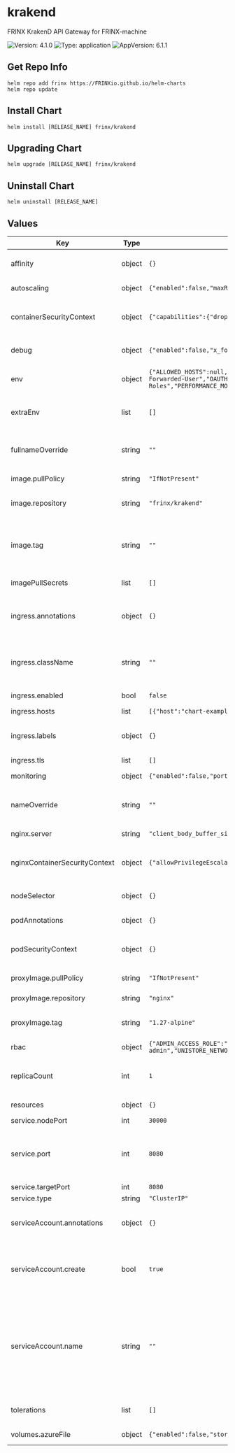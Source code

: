 # krakend

FRINX KrakenD API Gateway for FRINX-machine

![Version: 4.1.0](https://img.shields.io/badge/Version-4.1.0-informational?style=flat-square) ![Type: application](https://img.shields.io/badge/Type-application-informational?style=flat-square) ![AppVersion: 6.1.1](https://img.shields.io/badge/AppVersion-6.1.1-informational?style=flat-square)

## Get Repo Info

```console
helm repo add frinx https://FRINXio.github.io/helm-charts
helm repo update
```

## Install Chart

```console
helm install [RELEASE_NAME] frinx/krakend
```

## Upgrading Chart

```console
helm upgrade [RELEASE_NAME] frinx/krakend
```

## Uninstall Chart

```console
helm uninstall [RELEASE_NAME]
```

## Values

| Key | Type | Default | Description |
|-----|------|---------|-------------|
| affinity | object | `{}` | [Affinity for pod assignment](https://kubernetes.io/docs/concepts/configuration/assign-pod-node/#affinity-and-anti-affinity) |
| autoscaling | object | `{"enabled":false,"maxReplicas":100,"minReplicas":1,"targetCPUUtilizationPercentage":80}` | [Autoscaling parameters](https://kubernetes.io/docs/tasks/run-application/horizontal-pod-autoscale/) |
| containerSecurityContext | object | `{"capabilities":{"drop":["ALL"]}}` | Security context for KrakenD container |
| debug | object | `{"enabled":false,"x_forwarded_groups":"network-admin","x_forwarded_roles":"owner","x_forwarded_user":"frinx-admin-user"}` | Simulate USER credentials |
| env | object | `{"ALLOWED_HOSTS":null,"ALLOWED_ORIGINS":null,"DEFAULT_TIMEOUT":"2m","DEVICE_TOPOLOGY_ENABLED":true,"HTTPS_PROXY":null,"HTTP_PROXY":null,"INVENTORY_ENABLED":true,"KRAKEND_TLS_PROTOCOL":"http","L3VPN_ENABLED":false,"LOG_LEVEL":"INFO","NO_PROXY":null,"OAUTH2_KRAKEND_PLUGIN_FROM_MAP":"X-Forwarded-User","OAUTH2_KRAKEND_PLUGIN_TENANT_ID":"frinx","OAUTH2_KRAKEND_PLUGIN_USER_GROUPS_MAP":"X-Forwarded-Groups","OAUTH2_KRAKEND_PLUGIN_USER_ROLES_MAP":"X-Forwarded-Roles","PERFORMANCE_MONITOR_ENABLED":true,"PROXY_ENABLED":false,"RESOURCE_MANAGER_ENABLED":true,"TLS_DISABLED":true,"UNICONFIG_ENABLED":true,"UNICONFIG_PROTOCOL":"http","UNICONFIG_TIMEOUT":"2m","UNICONFIG_ZONES_LIST":"uniconfig","WORKFLOW_MANAGER_ENABLED":true}` | Application environment variables |
| extraEnv | list | `[]` | Additional KrakenD environment variables |
| fullnameOverride | string | `""` | String to partially override app name |
| image.pullPolicy | string | `"IfNotPresent"` | Image pull policy |
| image.repository | string | `"frinx/krakend"` | krakend image repository |
| image.tag | string | `""` | Overrides the image tag whose default is the chart appVersion. |
| imagePullSecrets | list | `[]` | [Image Pull Secrets](https://kubernetes.io/docs/tasks/configure-pod-container/pull-image-private-registry/) |
| ingress.annotations | object | `{}` | Additional annotations for the Ingress resource |
| ingress.className | string | `""` | IngressClass that will be be used to implement the Ingress |
| ingress.enabled | bool | `false` | Enable ingress |
| ingress.hosts | list | `[{"host":"chart-example.local","paths":[{"path":"/","pathType":"ImplementationSpecific"}]}]` | [Ingress Host](https://kubernetes.io/docs/concepts/services-networking/ingress/#the-ingress-resource) |
| ingress.labels | object | `{}` | Additional labels for the Ingress resource |
| ingress.tls | list | `[]` |  |
| monitoring | object | `{"enabled":false,"port":9091,"targertPort":9091}` | Monitoring configuration |
| nameOverride | string | `""` | String to partially override app name |
| nginx.server | string | `"client_body_buffer_size \"8k\";\nclient_header_buffer_size \"1k\";\nproxy_headers_hash_max_size 2048;\nproxy_headers_hash_bucket_size 128;\nproxy_connect_timeout \"3600\";\nproxy_read_timeout \"3600\";\nproxy_send_timeout \"3600\";\n"` | Nginx server configuration |
| nginxContainerSecurityContext | object | `{"allowPrivilegeEscalation":false,"capabilities":{"drop":["ALL"]},"readOnlyRootFilesystem":true,"runAsGroup":101,"runAsNonRoot":true,"runAsUser":101}` | Security context for NginX container |
| nodeSelector | object | `{}` | [Node labels for pod assignment](https://kubernetes.io/docs/concepts/scheduling-eviction/assign-pod-node/) |
| podAnnotations | object | `{}` | Pod annotations |
| podSecurityContext | object | `{}` | Configure [Pods Security Context](https://kubernetes.io/docs/tasks/configure-pod-container/security-context/#set-the-security-context-for-a-pod) |
| proxyImage.pullPolicy | string | `"IfNotPresent"` | Image pull policy |
| proxyImage.repository | string | `"nginx"` | nginx image repository |
| proxyImage.tag | string | `"1.27-alpine"` | Overrides the image tag. |
| rbac | object | `{"ADMIN_ACCESS_ROLE":"network-admin","INVENTORY_ADMIN_GROUP":"network-admin","UNICONFIG_CONTROLLER_ADMIN_GROUP":"network-admin","UNISTORE_BEARER_NODE":"bearer","UNISTORE_BEARER_ROLE":"","UNISTORE_CONTROLLER_ADMIN_GROUP":"network-admin","UNISTORE_NETWORK_NODE":"network","UNISTORE_NETWORK_ROLE":"","UNISTORE_OTHER_PERMITTED_ROLES":"","UNISTORE_SERVICE_NODE":"service","UNISTORE_SERVICE_ROLE":"","X_AUTH_USER_GROUP":"network-admin"}` | RBAC configuration |
| replicaCount | int | `1` | Number of replicas of the deployment. |
| resources | object | `{}` | [Container resources](https://kubernetes.io/docs/concepts/configuration/manage-compute-resources-container/) |
| service.nodePort | int | `30000` | Node port |
| service.port | int | `8080` | SideCar proxy (nginx reverse proxy for http/ws protocols) |
| service.targetPort | int | `8080` | Target port |
| service.type | string | `"ClusterIP"` | Service type |
| serviceAccount.annotations | object | `{}` | Annotations to add to the service account |
| serviceAccount.create | bool | `true` | Specifies whether a service account should be created |
| serviceAccount.name | string | `""` | The name of the service account to use. If not set and create is true, a name is generated using the fullname template |
| tolerations | list | `[]` | [Tolerations for pod assignment](https://kubernetes.io/docs/concepts/configuration/taint-and-toleration/) |
| volumes.azureFile | object | `{"enabled":false,"storage":{"accessKey":null,"accountName":null}}` | AzureFile volume |

